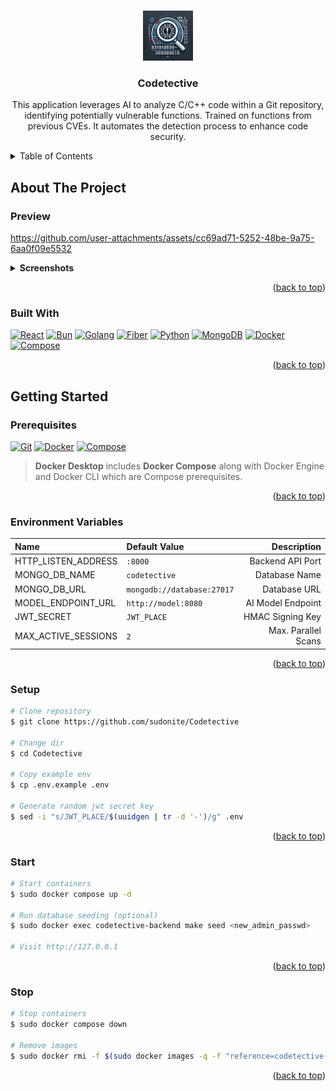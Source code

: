 <a id="readme-top"></a>

<!-- PROJECT LOGO -->
<br />
<div align="center">
  <img src="Assets/Logo.png" alt="Logo" width="80" height="80">

  <h3 align="center">Codetective</h3>

  <p align="center">
    This application leverages AI to analyze C/C++ code within a Git repository, identifying potentially vulnerable functions.
    Trained on functions from previous CVEs. It automates the detection process to enhance code security.
  </p>
</div>

<!-- TABLE OF CONTENTS -->
<details>
  <summary>Table of Contents</summary>
  <ol>
    <li>
      <a href="#about-the-project">About The Project</a>
      <ul>
        <li><a href="#preview">Preview</a></li>
        <li><a href="#built-with">Built With</a></li>
      </ul>
    </li>
    <li>
      <a href="#getting-started">Getting Started</a>
      <ul>
        <li><a href="#prerequisites">Prerequisites</a></li>
        <li><a href="#environment-variables">Environment Variables</a></li>
        <li><a href="#setup">Setup</a></li>
        <li><a href="#start">Start</a></li>
        <li><a href="#stop">Stop</a></li>
      </ul>
    </li>
  </ol>
</details>

<!-- ABOUT THE PROJECT -->

## About The Project

### Preview

https://github.com/user-attachments/assets/cc69ad71-5252-48be-9a75-6aa0f09e5532

<details>
  <summary style="font-weight: bolder;">Screenshots</summary>
  <div align="center">
    <div>
      <h2 align="center">Landing Page</h2>
      <img src="Assets/Landing_min.png" alt="Landing page">
      <img src="Assets/Landing_full.png" alt="Landing page">
    </div>
    <div>
      <h2 align="center">Register Page</h2>
      <img src="Assets/Register.png" alt="Register page">
    </div>
    <div>
      <h2 align="center">Login Page</h2>
      <img src="Assets/Login.png" alt="Login page">
    </div>
    <div>
      <h2 align="center">Home Page</h2>
      <img src="Assets/Home_1.png" alt="Home page">
      <img src="Assets/Home_2.png" alt="Home page">
      <img src="Assets/Home_3.png" alt="Home page">
      <img src="Assets/Analyze_1.png" alt="Home page">
      <img src="Assets/Analyze_2.png" alt="Home page">
    </div>
    <div>
      <h2 align="center">Settings Page</h2>
      <img src="Assets/Settings_profile.png" alt="Settings page">
      <img src="Assets/Settings_profile_popup.png" alt="Settings page">
      <img src="Assets/Settings_subscription.png" alt="Settings page">
      <img src="Assets/Settings_subscription_popup.png" alt="Settings page">
      <img src="Assets/Settings_git.png" alt="Settings page">
    </div>
  </div>
</details>

<p align="right">(<a href="#readme-top">back to top</a>)</p>

### Built With
[![React][React-badge]][React-url]
[![Bun][Bun-badge]][Bun-url]
[![Golang][Golang-badge]][Golang-url]
[![Fiber][Fiber-badge]][Fiber-url]
[![Python][Python-badge]][Python-url]
[![MongoDB][MongoDB-badge]][MongoDB-url]
[![Docker][Docker-badge]][Docker-url]
[![Compose][Compose-badge]][Compose-url]

<p align="right">(<a href="#readme-top">back to top</a>)</p>

<!-- GETTING STARTED -->

## Getting Started

### Prerequisites

[![Git][Git-badge]][Git-url]
[![Docker][Docker-badge]][Docker-url]
[![Compose][Compose-badge]][Compose-url]

> **Docker Desktop** includes **Docker Compose** along with Docker Engine and Docker CLI which are Compose prerequisites.

<p align="right">(<a href="#readme-top">back to top</a>)</p>

### Environment Variables

| Name                | Default Value              |         Description |
| :------------------ | :------------------------- | ------------------: |
| HTTP_LISTEN_ADDRESS | `:8000`                    |    Backend API Port |
| MONGO_DB_NAME       | `codetective`              |       Database Name |
| MONGO_DB_URL        | `mongodb://database:27017` |        Database URL |
| MODEL_ENDPOINT_URL  | `http://model:8080`        |   AI Model Endpoint |
| JWT_SECRET          | `JWT_PLACE`                |    HMAC Signing Key |
| MAX_ACTIVE_SESSIONS | `2`                        | Max. Parallel Scans |

<p align="right">(<a href="#readme-top">back to top</a>)</p>

### Setup

```bash
# Clone repository
$ git clone https://github.com/sudonite/Codetective

# Change dir
$ cd Codetective

# Copy example env
$ cp .env.example .env

# Generate random jwt secret key
$ sed -i "s/JWT_PLACE/$(uuidgen | tr -d '-')/g" .env
```

<p align="right">(<a href="#readme-top">back to top</a>)</p>

### Start

```bash
# Start containers
$ sudo docker compose up -d

# Run database seeding (optional)
$ sudo docker exec codetective-backend make seed <new_admin_passwd>

# Visit http://127.0.0.1
```

<p align="right">(<a href="#readme-top">back to top</a>)</p>

### Stop

```bash
# Stop containers
$ sudo docker compose down

# Remove images
$ sudo docker rmi -f $(sudo docker images -q -f "reference=codetective-*")
```

<p align="right">(<a href="#readme-top">back to top</a>)</p>


<!-- MARKDOWN LINKS & IMAGES -->
[React-badge]: https://img.shields.io/badge/React-Codetective?style=for-the-badge&logo=react&logoColor=58C4DC&color=23272F
[React-url]: https://reactjs.org/
[Bun-badge]: https://img.shields.io/badge/Bun-Codetective?style=for-the-badge&logo=bun&logoColor=FBF0DF&color=14151A
[Bun-url]: https://bun.sh/
[Golang-badge]: https://img.shields.io/badge/Golang-Codetective?style=for-the-badge&logo=go&logoColor=FFFFFF&color=007D9C
[Golang-url]: https://go.dev
[Fiber-badge]: https://img.shields.io/badge/Fiber-Codetective?style=for-the-badge&logo=go&logoColor=FFFFFF&color=242526
[Fiber-url]: https://gofiber.io/
[Python-badge]: https://img.shields.io/badge/Python-Codetective?style=for-the-badge&logo=python&logoColor=FFDC51&color=1E415F
[Python-url]: https://python.org/
[MongoDB-badge]: https://img.shields.io/badge/MongoDB-Codetective?style=for-the-badge&logo=mongodb&logoColor=00ED64&color=FFFFFF
[MongoDB-url]: https://www.mongodb.com/
[Docker-badge]: https://img.shields.io/badge/Docker-Codetective?style=for-the-badge&logo=docker&logoColor=1D63ED&color=FFFFFF
[Docker-url]: https://www.docker.com/
[Compose-badge]: https://img.shields.io/badge/Compose-Codetective?style=for-the-badge&logo=docker&logoColor=1D63ED&color=FFFFFF
[Compose-url]: https://docs.docker.com/compose/
[Git-badge]: https://img.shields.io/badge/Git-Codetective?style=for-the-badge&logo=git&logoColor=F44D27&color=EFEFE7
[Git-url]: https://git-scm.com/
